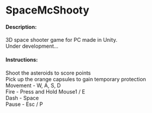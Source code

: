 # SpaceMcShooty

#### Description:
3D space shooter game for PC made in Unity.  
Under development...

#### Instructions:
Shoot the asteroids to score points  
Pick up the orange capsules to gain temporary protection  
Movement - W, A, S, D  
Fire - Press and Hold Mouse1 / E  
Dash - Space  
Pause - Esc / P

